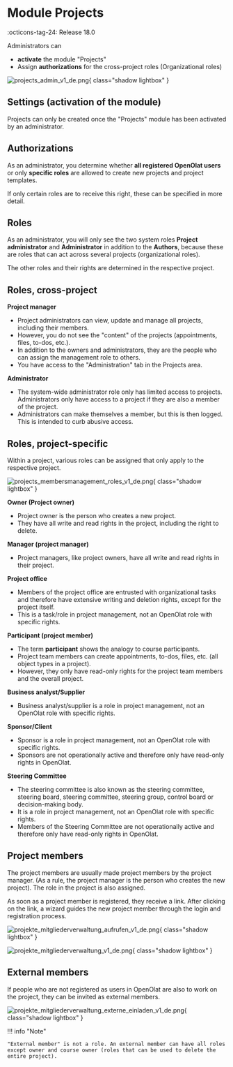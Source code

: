 # Module Projects

:octicons-tag-24: Release 18.0

Administrators can

* **activate** the module "Projects"
* Assign **authorizations** for the cross-project roles (Organizational roles)

![projects_admin_v1_de.png](assets/projects_admin_v1_de.png){ class="shadow lightbox" }

## Settings (activation of the module)

Projects can only be created once the "Projects" module has been activated by an administrator.

## Authorizations

As an administrator, you determine whether **all registered OpenOlat users** or only **specific roles** are allowed to create new projects and project templates.

If only certain roles are to receive this right, these can be specified in more detail.

## Roles

As an administrator, you will only see the two system roles **Project administrator** and **Administrator** in addition to the **Authors**, because these are roles that can act across several projects (organizational roles).

The other roles and their rights are determined in the respective project.

## Roles, cross-project

**Project manager**

* Project administrators can view, update and manage all projects, including their members.
* However, you do not see the "content" of the projects (appointments, files, to-dos, etc.).
* In addition to the owners and administrators, they are the people who can assign the management role to others.
* You have access to the "Administration" tab in the Projects area.

**Administrator**

* The system-wide administrator role only has limited access to projects. Administrators only have access to a project if they are also a member of the project.
* Administrators can make themselves a member, but this is then logged. This is intended to curb abusive access.

## Roles, project-specific

Within a project, various roles can be assigned that only apply to the respective project.

![projects_membersmanagement_roles_v1_de.png](assets/projects_membersmanagement_roles_v1_de.png){ class="shadow lightbox" }

**Owner (Project owner)**

* Project owner is the person who creates a new project.
* They have all write and read rights in the project, including the right to delete.

**Manager (project manager)**

* Project managers, like project owners, have all write and read rights in their project.

**Project office**

* Members of the project office are entrusted with organizational tasks and therefore have extensive writing and deletion rights, except for the project itself.
* This is a task/role in project management, not an OpenOlat role with specific rights.

**Participant (project member)**

* The term **participant** shows the analogy to course participants.
* Project team members can create appointments, to-dos, files, etc. (all object types in a project).
* However, they only have read-only rights for the project team members and the overall project.

**Business analyst/Supplier**

* Business analyst/supplier is a role in project management, not an OpenOlat role with specific rights.

**Sponsor/Client**

* Sponsor is a role in project management, not an OpenOlat role with specific rights.
* Sponsors are not operationally active and therefore only have read-only rights in OpenOlat.

**Steering Committee**

* The steering committee is also known as the steering committee, steering board, steering committee, steering group, control board or decision-making body.
* It is a role in project management, not an OpenOlat role with specific rights.
* Members of the Steering Committee are not operationally active and therefore only have read-only rights in OpenOlat.

## Project members

The project members are usually made project members by the project manager. (As a rule, the project manager is the person who creates the new project). The role in the project is also assigned.

As soon as a project member is registered, they receive a link. After clicking on the link, a wizard guides the new project member through the login and registration process.

![projekte_mitgliederverwaltung_aufrufen_v1_de.png](../administration/assets/projects_membersmanagement_open_v1_de.png){ class="shadow lightbox" }

![projekte_mitgliederverwaltung_v1_de.png](../administration/assets/projects_membersmanagements_members_v1_de.png){ class="shadow lightbox" }

## External members

If people who are not registered as users in OpenOlat are also to work on the project, they can be invited as external members.

![projekte_mitgliederverwaltung_externe_einladen_v1_de.png](../administration/assets/projects_membersmanagement_add_external_v1_de.png){ class="shadow lightbox" }

!!! info "Note"

    "External member" is not a role. An external member can have all roles except owner and course owner (roles that can be used to delete the entire project).

